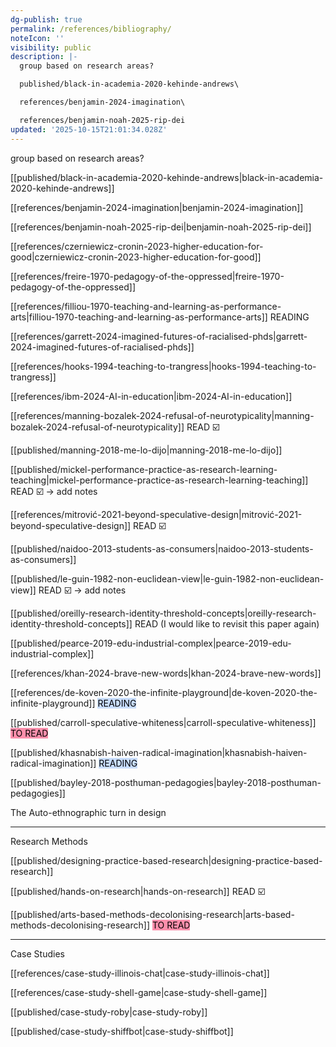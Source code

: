 ```yaml
---
dg-publish: true
permalink: /references/bibliography/
noteIcon: ''
visibility: public
description: |-
  group based on research areas?

  published/black-in-academia-2020-kehinde-andrews\

  references/benjamin-2024-imagination\ 

  references/benjamin-noah-2025-rip-dei
updated: '2025-10-15T21:01:34.028Z'
---
```


group based on research areas?

[[published/black-in-academia-2020-kehinde-andrews\|black-in-academia-2020-kehinde-andrews]]

[[references/benjamin-2024-imagination\|benjamin-2024-imagination]] 

[[references/benjamin-noah-2025-rip-dei\|benjamin-noah-2025-rip-dei]]

[[references/czerniewicz-cronin-2023-higher-education-for-good\|czerniewicz-cronin-2023-higher-education-for-good]]

[[references/freire-1970-pedagogy-of-the-oppressed\|freire-1970-pedagogy-of-the-oppressed]]

[[references/filliou-1970-teaching-and-learning-as-performance-arts\|filliou-1970-teaching-and-learning-as-performance-arts]] READING

[[references/garrett-2024-imagined-futures-of-racialised-phds\|garrett-2024-imagined-futures-of-racialised-phds]]

[[references/hooks-1994-teaching-to-trangress\|hooks-1994-teaching-to-trangress]] 

[[references/ibm-2024-AI-in-education\|ibm-2024-AI-in-education]] 

[[references/manning-bozalek-2024-refusal-of-neurotypicality\|manning-bozalek-2024-refusal-of-neurotypicality]] READ ☑️

[[published/manning-2018-me-lo-dijo\|manning-2018-me-lo-dijo]]

[[published/mickel-performance-practice-as-research-learning-teaching\|mickel-performance-practice-as-research-learning-teaching]] READ ☑️ -> add notes

[[references/mitrović-2021-beyond-speculative-design\|mitrović-2021-beyond-speculative-design]] READ ☑️

[[published/naidoo-2013-students-as-consumers\|naidoo-2013-students-as-consumers]]

[[published/le-guin-1982-non-euclidean-view\|le-guin-1982-non-euclidean-view]] READ ☑️ -> add notes

[[published/oreilly-research-identity-threshold-concepts\|oreilly-research-identity-threshold-concepts]] READ (I would like to revisit this paper again)

[[published/pearce-2019-edu-industrial-complex\|pearce-2019-edu-industrial-complex]]

[[references/khan-2024-brave-new-words\|khan-2024-brave-new-words]]

[[references/de-koven-2020-the-infinite-playground\|de-koven-2020-the-infinite-playground]] <mark style="background: #ADCCFFA6;">READING</mark>

[[published/carroll-speculative-whiteness\|carroll-speculative-whiteness]] <mark style="background: #FF5582A6;">TO READ</mark>

[[published/khasnabish-haiven-radical-imagination\|khasnabish-haiven-radical-imagination]] <mark style="background: #ADCCFFA6;">READING</mark>

[[published/bayley-2018-posthuman-pedagogies\|bayley-2018-posthuman-pedagogies]]


The Auto-ethnographic turn in design

---

Research Methods

[[published/designing-practice-based-research\|designing-practice-based-research]]

[[published/hands-on-research\|hands-on-research]] READ ☑️

[[published/arts-based-methods-decolonising-research\|arts-based-methods-decolonising-research]] <mark style="background: #FF5582A6;">TO READ</mark>

---
Case Studies 

[[references/case-study-illinois-chat\|case-study-illinois-chat]]

[[references/case-study-shell-game\|case-study-shell-game]]

[[published/case-study-roby\|case-study-roby]]

[[published/case-study-shiffbot\|case-study-shiffbot]]




